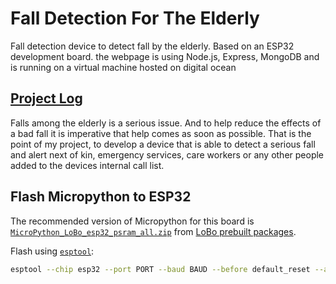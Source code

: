 # Fall Detection For The Elderly

Fall detection device to detect fall by the elderly. Based on an ESP32 development board. the webpage is using Node.js, Express, MongoDB and is running on a virtual machine hosted on digital ocean

## [Project Log](ProjectLog.md)

Falls among the elderly is a serious issue. And to help reduce the effects of a bad fall it is imperative that help comes as soon as possible. That is the point of my project, to develop a device that is able to detect a serious fall and alert next of kin, emergency services, care workers or any other people added to the devices internal call list.

## Flash Micropython to ESP32

The recommended version of Micropython for this board is
[`MicroPython_LoBo_esp32_psram_all.zip`](https://github.com/loboris/MicroPython_ESP32_psRAM_LoBo/raw/master/MicroPython_BUILD/firmware/MicroPython_LoBo_esp32_psram_all.zip)
from [LoBo prebuilt packages](https://github.com/loboris/MicroPython_ESP32_psRAM_LoBo/tree/master/MicroPython_BUILD/firmware).

Flash using [`esptool`](https://github.com/espressif/esptool):
```sh
esptool --chip esp32 --port PORT --baud BAUD --before default_reset --after no_reset write_flash -z --flash_mode dio --flash_freq 40m --flash_size detect 0x1000 bootloader/bootloader.bin 0xf000 phy_init_data.bin 0x10000 MicroPython.bin 0x8000 partitions_mpy.bin
```
